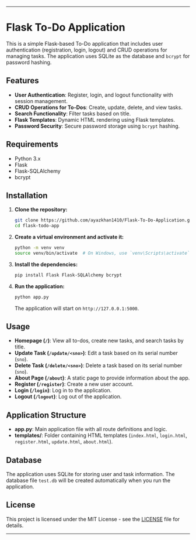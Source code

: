

---

# Flask To-Do Application

This is a simple Flask-based To-Do application that includes user authentication (registration, login, logout) and CRUD operations for managing tasks. The application uses SQLite as the database and `bcrypt` for password hashing.

## Features

- **User Authentication**: Register, login, and logout functionality with session management.
- **CRUD Operations for To-Dos**: Create, update, delete, and view tasks.
- **Search Functionality**: Filter tasks based on title.
- **Flask Templates**: Dynamic HTML rendering using Flask templates.
- **Password Security**: Secure password storage using `bcrypt` hashing.

## Requirements

- Python 3.x
- Flask
- Flask-SQLAlchemy
- bcrypt

## Installation

1. **Clone the repository:**

   ```bash
   git clone https://github.com/ayazkhan1410/Flask-To-Do-Application.git
   cd flask-todo-app
   ```

2. **Create a virtual environment and activate it:**

   ```bash
   python -m venv venv
   source venv/bin/activate  # On Windows, use `venv\Scripts\activate`
   ```

3. **Install the dependencies:**

   ```bash
   pip install Flask Flask-SQLAlchemy bcrypt
   ```

4. **Run the application:**

   ```bash
   python app.py
   ```

   The application will start on `http://127.0.0.1:5000`.

## Usage

- **Homepage (`/`)**: View all to-dos, create new tasks, and search tasks by title.
- **Update Task (`/update/<sno>`)**: Edit a task based on its serial number (`sno`).
- **Delete Task (`/delete/<sno>`)**: Delete a task based on its serial number (`sno`).
- **About Page (`/about`)**: A static page to provide information about the app.
- **Register (`/register`)**: Create a new user account.
- **Login (`/login`)**: Log in to the application.
- **Logout (`/logout`)**: Log out of the application.

## Application Structure

- **app.py**: Main application file with all route definitions and logic.
- **templates/**: Folder containing HTML templates (`index.html`, `login.html`, `register.html`, `update.html`, `about.html`).

## Database

The application uses SQLite for storing user and task information. The database file `test.db` will be created automatically when you run the application.

## License

This project is licensed under the MIT License - see the [LICENSE](LICENSE) file for details.

---

